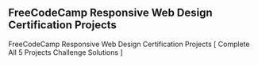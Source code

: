 ## FreeCodeCamp Responsive Web Design Certification Projects
FreeCodeCamp Responsive Web Design Certification Projects [ Complete All 5 Projects Challenge Solutions ]
